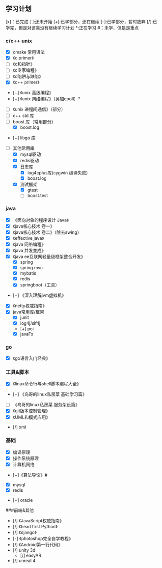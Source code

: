 ## 学习计划

[x]：已完成  [ ]:还未开始 [+]:已学部分，还在继续 [-]:已学部分，暂时放弃 [/]:已学完，但是对该类没有继续学习计划 *:正在学习 #：未学，但是是重点

### c/c++   unix
- [x] cmake 常用语法
- [x] 《c primer》
- [ ] 《c和指针》
- [ ] 《c专家编程》
- [ ] 《c陷阱与缺陷》
- [x] 《c++ primer》
- [+] 《unix 高级编程》
- [+] 《unix 网络编程》（另加epoll）*
- [ ] 《unix 进程间通信》（部分）
- [ ] c++ std 库
- [ ] boost 库（常用部分）
    - [x] boost.log
- [+] libgo 库
- [ ] 其他常用库
    - [x] mysql驱动
    - [x] redis驱动
    - [x] 日志库
        - [x] log4cplus库(cygwin 编译失败)
        - [x] boost.log
    - [x] 测试框架
        - [x] gtest
        - [ ] boost.test

### java
- [x] 《面向对象的程序设计 Java》
- [x] 《java核心技术 卷一》
- [x] 《java核心技术 卷二》（除去swing）
- [x] 《effective java》
- [x] 《java 网络编程》
- [x] 《java 并发变成》
- [x] 《java ee互联网轻量级框架整合开发》
    - [x] spring
    - [x] spring mvc
    - [x] mybatis
    - [x] redis
    - [x] springboot（工具）
- [+] 《深入理解jvm虚拟机》
- [x] 《netty权威指南》
- [x] java常用库/框架
    - [x] junit
    - [x] log4j/slf4j
    - [+] poi
    - [x] javaFx
    
### go
- [x] 《go语言入门经典》

### 工具&脚本
- [x] 《linux命令行与shell脚本编程大全》
- [+] 《鸟哥的linux私房菜 基础学习篇》
- [ ] 《鸟哥的linux私房菜 服务架设篇》
- [x] 《git版本控制管理》
- [x] 《UML和模式应用》
- [/] xml
 
### 基础
- [x] 编译原理
- [x] 操作系统原理 
- [x] 计算机网络
- [+]《算法导论》#
- [x] mysql
- [x] redis
- [+] oracle

###前端&其他
- [/] 《JavaScript权威指南》
- [/] 《head first Python》
- [/] 《django》
- [-] 《photoshop完全自学教程》
- [/] 《Android第一行代码》
- [/] unity 3d
    - [/] easyAR
- [/] unreal 4